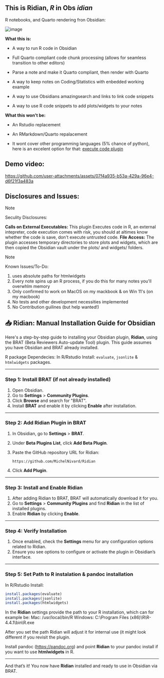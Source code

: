 



## This is Ridian, _**R**_ in Obs _**idian**_

R notebooks, and Quarto rendering fron Obsidian:

![image](https://github.com/user-attachments/assets/bf0c2809-e231-40d9-a047-e28c9d7a12c2)

**What this is:**

- A way to run R code in Obsidian
- Full Quarto compliant code chunk processing (allows for seamless transition to other editors)
- Parse a note and make it Quarto compliant, then render with Quarto
  
- A way to keep notes on Coding/Statistics with enbedded working example
- A way to use Obsidians amazingsearch and links to link code snippets
- A way to use R code snippets to add plots/widgets to your notes

**What this won't be:**

- An Rstudio replacement
- An RMarkdown/Quarto repalacement

- It wont cover other programming languages (5% chance of python), here is an excelent option for that: [execute code plugin](https://github.com/twibiral/obsidian-execute-code)


## Demo video:




https://github.com/user-attachments/assets/07f4a935-b53a-429a-96e4-d6f21f3a483a





## Disclosures and Issues:



> [!NOTE]
>
> Seculity Disclosures:
> 
> **Calls on External Executables:** This plugin Executes code in R, an external intepreter, code execution comes with risk, you should at altimes know whether the code is save, don't execute untrusted code. 
> **File Access:** The plugin accesses temporary directories to store plots and widgets, which are then copied the Obsidian vault under the plots/ and widgets/ folders.


> [!NOTE]
> Known Issues/To-Do:
> 1. uses absolute paths for htmlwidgets
> 2. Every note spins up an R process, if you do this for many notes you'll overwhlm memory
> 3. Only confirmed to work on MacOS on my mackbook & on Win 11's (on my macbook)
> 4. No tests and other development necessities implemented
> 5. No Contribution guilines (but help wanted!)



## **📥 Ridian: Manual Installation Guide for Obsidian**

Here's a step-by-step guide to installing your Obsidian plugin, **Ridian**, using the BRAT (Beta Reviewers Auto-update Tool) plugin. This guide assumes you have Obsidian and BRAT already installed.


R package Dependecies: In R/Rstudio Install: `evaluate`, `jsonlite` & `htmlwidgets` packages.

---

### Step 1: Install BRAT (if not already installed)

1. Open Obsidian.
2. Go to **Settings** > **Community Plugins**.
3. Click **Browse** and search for "BRAT".
4. Install **BRAT** and enable it by clicking **Enable** after installation.

---

### Step 2: Add Ridian Plugin in BRAT

1. In Obsidian, go to **Settings** > **BRAT**.
2. Under **Beta Plugins List**, click **Add Beta Plugin**.
3. Paste the GitHub repository URL for Ridian:
   
   ```
   https://github.com/MichelNivard/Ridian
   ```

4. Click **Add Plugin**.

---

### Step 3: Install and Enable Ridian

1. After adding Ridian to BRAT, BRAT will automatically download it for you.
2. Go to **Settings** > **Community Plugins** and find **Ridian** in the list of installed plugins.
3. Enable **Ridian** by clicking **Enable**.

---

### Step 4: Verify Installation

1. Once enabled, check the **Settings** menu for any configuration options related to Ridian. 
2. Ensure you see options to configure or activate the plugin in Obsidian’s interface.

---

### Step 5: Set Path to R instalation & pandoc installation

In R/Rstudio Install:

```r
install.packages(evaluate)
install.packages(jsonlite)
install.packages(htmlwidgets)
```

In the **Ridian** settings provide the path to your R installation, which can for example be:
   Mac: /usr/local/bin/R
   Windows: C:\Program Files (x86)\R\R-4.4.1\bin\R.exe

After you set the path Ridian will adjust it for internal use (it might look different if you revisit the plugin.

Install pandoc (https://pandoc.org) and point **Ridian** to your pandoc install if you want to use **htmlwidgets** in R.

---

And that’s it! You now have **Ridian** installed and ready to use in Obsidian via BRAT.
